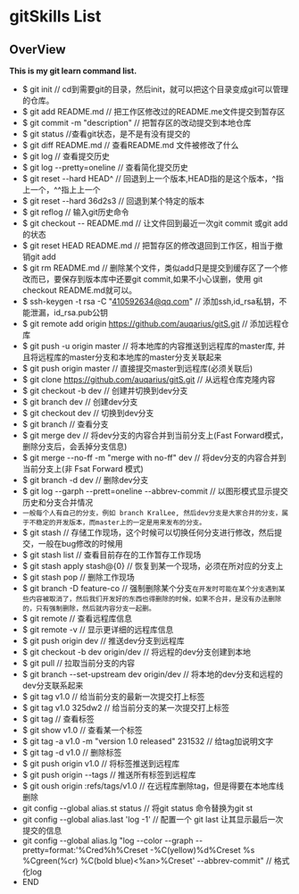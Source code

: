 # gitSkills List

## OverView

**This is my git learn command list.**

* $ git init // cd到需要git的目录，然后init，就可以把这个目录变成git可以管理的仓库。
* $ git add README.md // 把工作区修改过的README.me文件提交到暂存区
* $ git commit -m "description" // 把暂存区的改动提交到本地仓库
* $ git status //查看git状态，是不是有没有提交的
* $ git diff README.md // 查看README.md 文件被修改了什么
* $ git log // 查看提交历史
* $ git log --pretty=oneline // 查看简化提交历史
* $ git reset --hard HEAD^ // 回退到上一个版本,HEAD指的是这个版本，^指上一个，^^指上上一个
* $ git reset --hard 36d2s3 // 回退到某个特定的版本
* $ git reflog // 输入git历史命令
* $ git checkout -- README.md // 让文件回到最近一次git commit 或git add 的状态
* $ git reset HEAD README.md // 把暂存区的修改退回到工作区，相当于撤销git add
* $ git rm README.md // 删除某个文件，类似add只是提交到缓存区了一个修改而已，要保存到版本库中还要git commit,如果不小心误删，使用 git checkout README.md就可以。
* $ ssh-keygen -t rsa -C "410592634@qq.com" // 添加ssh,id_rsa私钥，不能泄漏，id_rsa.pub公钥
* $ git remote add origin https://github.com/auqarius/gitS.git // 添加远程仓库
* $ git push -u origin master // 将本地库的内容推送到远程库的master库, 并且将远程库的master分支和本地库的master分支关联起来
* $ git push origin master // 直接提交master到远程库(必须关联后)
* $ git clone https://github.com/auqarius/gitS.git // 从远程仓库克隆内容
* $ git checkout -b dev // 创建并切换到dev分支
* $ git branch dev // 创建dev分支
* $ git checkout dev // 切换到dev分支
* $ git branch // 查看分支
* $ git merge dev // 将dev分支的内容合并到当前分支上(Fast Forward模式，删除分支后，会丢掉分支信息)
* $ git merge --no-ff -m "merge with no-ff" dev // 将dev分支的内容合并到当前分支上(非 Fsat Forward 模式)
* $ git branch -d dev // 删除dev分支
* $ git log --garph --prett=oneline --abbrev-commit // 以图形模式显示提交历史和分支合并情况
* `一般每个人有自己的分支，例如 branch KralLee, 然后dev分支是大家合并的分支，属于不稳定的开发版本，而master上的一定是用来发布的分支。`
* $ git stash // 存储工作现场，这个时候可以切换任何分支进行修改，然后提交，一般在bug修改的时候用
* $ git stash list // 查看目前存在的工作暂存工作现场
* $ git stash apply stash@{0} // 恢复到某一个现场，必须在所对应的分支上
* $ git stash pop // 删除工作现场
* $ git branch -D feature-co // 强制删除某个分支`在开发时可能在某个分支遇到某些内容被取消了，然后我们开发好的东西也得删除的时候，如果不合并，是没有办法删除的，只有强制删除，然后就内容分支一起删。`
* $ git remote // 查看远程库信息
* $ git remote -v // 显示更详细的远程库信息
* $ git push origin dev // 推送dev分支到远程库
* $ git checkout -b dev origin/dev // 将远程的dev分支创建到本地
* $ git pull // 拉取当前分支的内容
* $ git branch --set-upstream dev origin/dev // 将本地的dev分支和远程的dev分支联系起来
* $ git tag v1.0 // 给当前分支的最新一次提交打上标签
* $ git tag v1.0 325dw2 // 给当前分支的某一次提交打上标签
* $ git tag // 查看标签
* $ git show v1.0 // 查看某一个标签
* $ git tag -a v1.0 -m "version 1.0 released" 231532 // 给tag加说明文字
* $ git tag -d v1.0 // 删除标签
* $ git push origin v1.0 // 将标签推送到远程库
* $ git push origin --tags // 推送所有标签到远程库
* $ git oush origin :refs/tags/v1.0 // 在远程库删除tag，但是得要在本地库线删除
* git config --global alias.st status // 将git status 命令替换为git st
* git config --global alias.last 'log -1' // 配置一个 git last 让其显示最后一次提交的信息
* git config --global alias.lg "log --color --graph --pretty=format:'%Cred%h%Creset -%C(yellow)%d%Creset %s %Cgreen(%cr) %C(bold blue)<%an>%Creset' --abbrev-commit" // 格式化log
* END